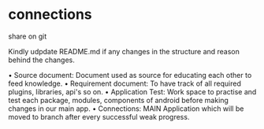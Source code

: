 # connections
share on git 

Kindly udpdate README.md if any changes in the structure and reason behind the changes.

•	Source document:  Document used as source for educating each other to feed knowledge.
•	Requirement document: To have track of all required plugins, libraries, api's so on.
•	Application Test: Work space to practise and test each package, modules, components of android before making changes in our main app.
•	Connections: MAIN Application which will be moved to branch after every successful weak progress.






